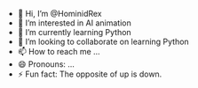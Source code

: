 - 👋 Hi, I’m @HominidRex
- 👀 I’m interested in AI animation
- 🌱 I’m currently learning Python
- 💞️ I’m looking to collaborate on learning Python
- 📫 How to reach me ...
- 😄 Pronouns: ...
- ⚡ Fun fact: The opposite of up is down. 

<!---
HominidRex/HominidRex is a ✨ special ✨ repository because its `README.md` (this file) appears on your GitHub profile.
You can click the Preview link to take a look at your changes.
--->
